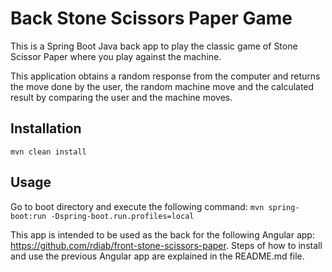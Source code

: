 # Back Stone Scissors Paper Game

This is a Spring Boot Java back app to play the classic game of Stone Scissor Paper where you play against the machine.

This application obtains a random response from the computer and returns the move done by the user, the random
machine move and the calculated result by comparing the user and the machine moves.

## Installation

`mvn clean install`

## Usage

Go to boot directory and execute the following command: `mvn spring-boot:run -Dspring-boot.run.profiles=local`

This app is intended to be used as the back for the following Angular app: https://github.com/rdiab/front-stone-scissors-paper.
Steps of how to install and use the previous Angular app are explained in the README.md file.